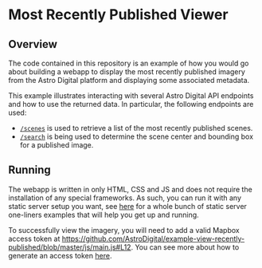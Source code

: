 # Most Recently Published Viewer

## Overview

The code contained in this repository is an example of how you would go about building a webapp to display the most recently published imagery from the Astro Digital platform and displaying some associated metadata.

This example illustrates interacting with several Astro Digital API endpoints and how to use the returned data. In particular, the following endpoints are used:

- [`/scenes`](http://docs.astrodigital.com/v1.0/docs/scenes) is used to retrieve a list of the most recently published scenes.
- [`/search`](http://docs.astrodigital.com/v1.0/docs/search) is being used to determine the scene center and bounding box for a published image.

## Running

The webapp is written in only HTML, CSS and JS and does not require the installation of any special frameworks. As such, you can run it with any static server setup you want, see [here](https://gist.github.com/willurd/5720255) for a whole bunch of static server one-liners examples that will help you get up and running.

To successfully view the imagery, you will need to add a valid Mapbox access token at https://github.com/AstroDigital/example-view-recently-published/blob/master/js/main.js#L12. You can see more about how to generate an access token [here](https://www.mapbox.com/help/create-api-access-token/).